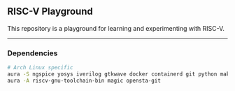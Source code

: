 ## RISC-V Playground
This repository is a playground for learning and experimenting with RISC-V.
___
### Dependencies

```bash
# Arch Linux specific
aura -S ngspice yosys iverilog gtkwave docker containerd git python make
aura -A riscv-gnu-toolchain-bin magic opensta-git
```
